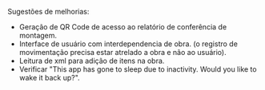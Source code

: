 Sugestões de melhorias:
- Geração de QR Code de acesso ao relatório de conferência de montagem.
- Interface de usuário com interdependencia de obra. (o registro de movimentação precisa estar atrelado a obra e não ao usuário).
- Leitura de xml para adição de itens na obra.
- Verificar "This app has gone to sleep due to inactivity. Would you like to wake it back up?".
